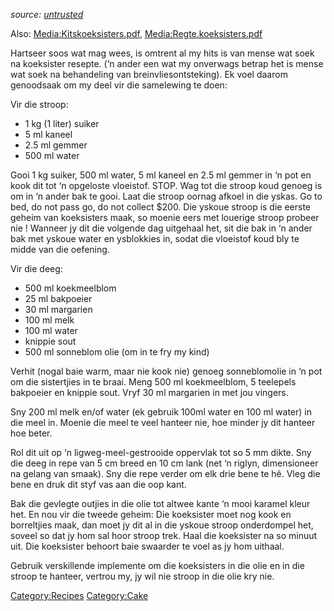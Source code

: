 *source:
[untrusted](http://mieliepap.wordpress.com/2007/07/25/koeksister-resep/)*

Also: <Media:Kitskoeksisters.pdf>, <Media:Regte.koeksisters.pdf>

Hartseer soos wat mag wees, is omtrent al my hits is van mense wat soek
na koeksister resepte. (‘n ander een wat my onverwags betrap het is
mense wat soek na behandeling van breinvliesontsteking). Ek voel daarom
genoodsaak om my deel vir die samelewing te doen:

Vir die stroop:

-   1 kg (1 liter) suiker
-   5 ml kaneel
-   2.5 ml gemmer
-   500 ml water

Gooi 1 kg suiker, 500 ml water, 5 ml kaneel en 2.5 ml gemmer in ‘n pot
en kook dit tot ‘n opgeloste vloeistof. STOP. Wag tot die stroop koud
genoeg is om in ‘n ander bak te gooi. Laat die stroop oornag afkoel in
die yskas. Go to bed, do not pass go, do not collect \$200. Die yskoue
stroop is die eerste geheim van koeksisters maak, so moenie eers met
louerige stroop probeer nie ! Wanneer jy dit die volgende dag uitgehaal
het, sit die bak in ‘n ander bak met yskoue water en ysblokkies in,
sodat die vloeistof koud bly te midde van die oefening.

Vir die deeg:

-   500 ml koekmeelblom
-   25 ml bakpoeier
-   30 ml margarien
-   100 ml melk
-   100 ml water
-   knippie sout
-   500 ml sonneblom olie (om in te fry my kind)

Verhit (nogal baie warm, maar nie kook nie) genoeg sonneblomolie in ‘n
pot om die sistertjies in te braai. Meng 500 ml koekmeelblom, 5
teelepels bakpoeier en knippie sout. Vryf 30 ml margarien in met jou
vingers.

Sny 200 ml melk en/of water (ek gebruik 100ml water en 100 ml water) in
die meel in. Moenie die meel te veel hanteer nie, hoe minder jy dit
hanteer hoe beter.

Rol dit uit op ‘n ligweg-meel-gestrooide oppervlak tot so 5 mm dikte.
Sny die deeg in repe van 5 cm breed en 10 cm lank (net ‘n riglyn,
dimensioneer na gelang van smaak). Sny die repe verder om elk drie bene
te hê. Vleg die bene en druk dit styf vas aan die oop kant.

Bak die gevlegte outjies in die olie tot altwee kante ‘n mooi karamel
kleur het. En nou vir die tweede geheim: Die koeksister moet nog kook en
borreltjies maak, dan moet jy dit al in die yskoue stroop onderdompel
het, soveel so dat jy hom sal hoor stroop trek. Haal die koeksister na
so minuut uit. Die koeksister behoort baie swaarder te voel as jy hom
uithaal.

Gebruik verskillende implemente om die koeksisters in die olie en in die
stroop te hanteer, vertrou my, jy wil nie stroop in die olie kry nie.

<Category:Recipes> <Category:Cake>

